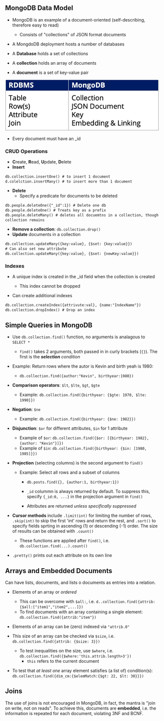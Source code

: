 ## MongoDB Data Model

* MongoDB is an example of a document-oriented (self-describing, therefore easy to read)
	* Consists of "collections" of JSON format documents

* A MongdoDB deployment hosts a number of databases
* A **Database** holds a set of collections
* A **collection** holds an array of documents
* A **document** is a set of key-value pair

![f6840b8dd0abb96c366b874dc4b2a1e7.png](../_resources/f6840b8dd0abb96c366b874dc4b2a1e7.png)

* Every document must have an _id

### CRUD Operations
* **C**reate, **R**ead, **U**pdate, **D**elete
* **Insert**
```
db.collection.insertOne() # to insert 1 document
d.colelction.insertMany() # to insert more than 1 document
```
* **Delete**
	* Specify a predicate for documents to be deleted
```
db.people.deleteOne({"_id":1}) # Delete one db
db.people.deleteOne() # Treats key as a prefix
db.people.deleteMany() # deletes all docuemtns in a collection, though collection remains
```
* **Remove a collection**: `db.collection.drop()`
* **Update** documents in a collection
```
db.collection.updateMany({key:value}, {$set: {key:value}})
# Can also set new attribute
db.collection.updateMany({key:value}, {$set: {newKey:value}}) 
```

### Indexes
* A unique index is created in the _id field when the collection is created
	* This index cannot be dropped
 
* Can create additional indexes
```
db.collection.createIndex({attrivute:val}, {name:"IndexName"})
db.collection.dropIndex() # Drop an index
```

##  Simple Queries in MongoDB
* Use `db.collection.find()` function, no arguments is analagous to `SELECT *`
	* `find()` takes 2 arguments, both passed in in curly brackets (`{}`). The first is the ***selection** condition*
* Example: Return rows where the autor is Kevin and birth yeah is 1980:

	* `db.collection.find({author:"Kevin", birthyear:1980})`
 
* **Comparison operators**: `$lt`, `$lte`, `$gt`, `$gte`
	* Example: `db.collection.find({birthyear: {$gte: 1970, $lte: 1990}})`
 
* **Negation**: `$ne`
	* Example: `db.collection.find({birthyear: {$ne: 1982}})`
 
* **Disjunction**: `$or` for different attributes, `$in` for 1 attribute
	* Example of `$or`: `db.collection.find({$or: [{birthyear: 1982}, {author: "Kevin"}]})`
	* Example of `$in`: `db.collection.find({birthyear: {$in: [1980, 1985]}})`
* **Projection** (selecting columns) is the second argument to `find()`
	* Example: Select all rows and a subset of columns
		* `db.posts.find({}, {author:1, birthyear:1})`
	 
		* `_id` colummn is always returned by default. To suppress this, specify `{_id:0, ...}` in the projection argument in `find()`
	 
		* Attributes are returned *unless specifically suppressed*
	 
* **Cursor methods** include `.limit(int)` for limiting the number of rows, `.skip(int)` to skip the first 'int' rows and return the rest, and `.sort()` to specify fields sprting in ascending (1) or descending (-1) order. The size of results can be obtained with `.count()`
	* These functions are applied after `find()`, i.e. `db.collection.find(...).count()`
 
* `.pretty()` prints out each attribute on its own line

## Arrays and Embedded Documents
Can have lists, documents, and lists o documents as entries into a relation.
* Elements of an array or *ordered*
	* This can be overcome with `$all:`, i.e. `d..collection.find({attrib:{$all:["item1","item2",...]})`
	* To find documents with an array containing a single element: `db.collection.find({attrib:"item"})`
* Elements of an array can be (zero) indexed via `"attrib.0"`
* This size of an array can be checked via `$size`, i.e. `db.collection.find({attrib: {$size: 3}})`
	* To test inequalities on the size, use `$where`, i.e. `db.collection.find({$where:'this.attrib.length>3'})`
		* `this` refers to the current document
	 
* To test that *at least one* array element satisfies (a list of) condition(s): `db.collection.find({dim_cm:{$elemMatch:{$gt: 22, $lt: 30}}})`

## Joins
The use of joins is not encouraged in MongoDB, in fact, the mantra is "join on write, not on reads". To achieve this, documents are **embedded**, i.e. the information is repeated for each document, violating 3NF and BCNF.